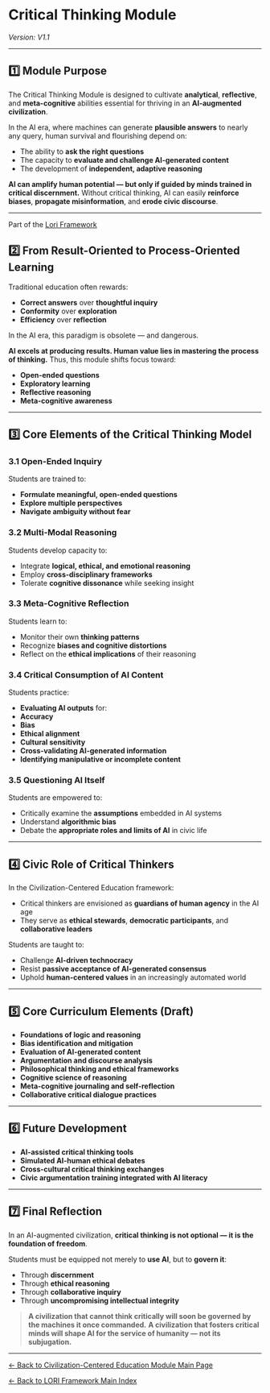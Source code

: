 # Critical Thinking Module
*Version: V1.1*

---

## 1️⃣ Module Purpose

The Critical Thinking Module is designed to cultivate **analytical**, **reflective**, and **meta-cognitive** abilities essential for thriving in an **AI-augmented civilization**.

In the AI era, where machines can generate **plausible answers** to nearly any query, human survival and flourishing depend on:
- The ability to **ask the right questions**
- The capacity to **evaluate and challenge AI-generated content**
- The development of **independent, adaptive reasoning**

**AI can amplify human potential — but only if guided by minds trained in critical discernment.**
Without critical thinking, AI can easily **reinforce biases**, **propagate misinformation**, and **erode civic discourse**.

---

Part of the [Lori Framework](https://frameworklori.github.io/lori-framework-site)

## 2️⃣ From Result-Oriented to Process-Oriented Learning

Traditional education often rewards:
- **Correct answers** over **thoughtful inquiry**
- **Conformity** over **exploration**
- **Efficiency** over **reflection**

In the AI era, this paradigm is obsolete — and dangerous.

**AI excels at producing results. Human value lies in mastering the process of thinking.**
Thus, this module shifts focus toward:
- **Open-ended questions**
- **Exploratory learning**
- **Reflective reasoning**
- **Meta-cognitive awareness**

---

## 3️⃣ Core Elements of the Critical Thinking Model

### 3.1 Open-Ended Inquiry

Students are trained to:
- **Formulate meaningful, open-ended questions**
- **Explore multiple perspectives**
- **Navigate ambiguity without fear**

### 3.2 Multi-Modal Reasoning

Students develop capacity to:
- Integrate **logical, ethical, and emotional reasoning**
- Employ **cross-disciplinary frameworks**
- Tolerate **cognitive dissonance** while seeking insight

### 3.3 Meta-Cognitive Reflection

Students learn to:
- Monitor their own **thinking patterns**
- Recognize **biases and cognitive distortions**
- Reflect on the **ethical implications** of their reasoning

### 3.4 Critical Consumption of AI Content

Students practice:
- **Evaluating AI outputs** for:
- **Accuracy**
- **Bias**
- **Ethical alignment**
- **Cultural sensitivity**
- **Cross-validating AI-generated information**
- **Identifying manipulative or incomplete content**

### 3.5 Questioning AI Itself

Students are empowered to:
- Critically examine the **assumptions** embedded in AI systems
- Understand **algorithmic bias**
- Debate the **appropriate roles and limits of AI** in civic life

---

## 4️⃣ Civic Role of Critical Thinkers

In the Civilization-Centered Education framework:
- Critical thinkers are envisioned as **guardians of human agency** in the AI age
- They serve as **ethical stewards**, **democratic participants**, and **collaborative leaders**

Students are taught to:
- Challenge **AI-driven technocracy**
- Resist **passive acceptance of AI-generated consensus**
- Uphold **human-centered values** in an increasingly automated world

---

## 5️⃣ Core Curriculum Elements (Draft)

- **Foundations of logic and reasoning**
- **Bias identification and mitigation**
- **Evaluation of AI-generated content**
- **Argumentation and discourse analysis**
- **Philosophical thinking and ethical frameworks**
- **Cognitive science of reasoning**
- **Meta-cognitive journaling and self-reflection**
- **Collaborative critical dialogue practices**

---

## 6️⃣ Future Development

- **AI-assisted critical thinking tools**
- **Simulated AI-human ethical debates**
- **Cross-cultural critical thinking exchanges**
- **Civic argumentation training integrated with AI literacy**

---

## 7️⃣ Final Reflection

In an AI-augmented civilization, **critical thinking is not optional — it is the foundation of freedom**.

Students must be equipped not merely to **use AI**, but to **govern it**:
- Through **discernment**
- Through **ethical reasoning**
- Through **collaborative inquiry**
- Through **uncompromising intellectual integrity**

> **A civilization that cannot think critically will soon be governed by the machines it once commanded.**
> **A civilization that fosters critical minds will shape AI for the service of humanity — not its subjugation.**

---

[← Back to Civilization-Centered Education Module Main Page](index.md)

[← Back to LORI Framework Main Index](../../index.md)
